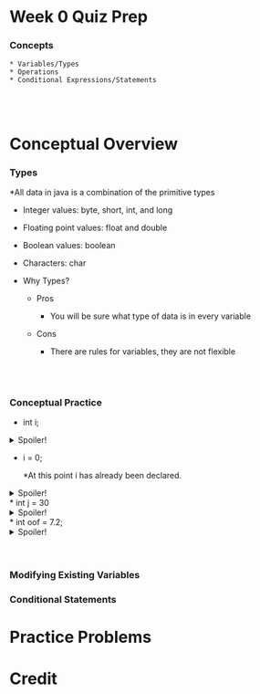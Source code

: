 # Week 0 Quiz Prep

### Concepts
    * Variables/Types
    * Operations
    * Conditional Expressions/Statements
   <br></br>
   

# Conceptual Overview

### Types
*All data in java is a combination of the primitive types
   * Integer values: byte, short, int, and long
   * Floating point values: float and double
   * Boolean values: boolean
   * Characters: char
   
* Why Types?
   * Pros
     * You will be sure what type of data is in every variable
   * Cons
      * There are rules for variables, they are not flexible
      
      <br></br>

### Conceptual Practice
   * int i;
   <details>
   <summary>Spoiler!</summary>
      Declaring a variable of type int with the name i.
   </details>

   * i = 0;
   
      *At this point i has already been declared.
    
   <details>
   <summary>Spoiler!</summary>
      Setting a variable of type integer equal to 0.
   </details>
   * int j = 30
   <details>
   <summary>Spoiler!</summary>
      Did you notice the missing semi-colon? The program will crash and burn.
   </details>
   * int oof = 7.2;
   <details>
   <summary>Spoiler!</summary>
      We have declared a variable of type int. However we have set it equal to 7.2. Unlike doubles an int is not capabale of having decimals. So it will be equal to 7.
   </details>
   <br></br>
   
   ### Modifying Existing Variables
   
   ### Conditional Statements
   
   # Practice Problems
   
   # Credit
   
   
